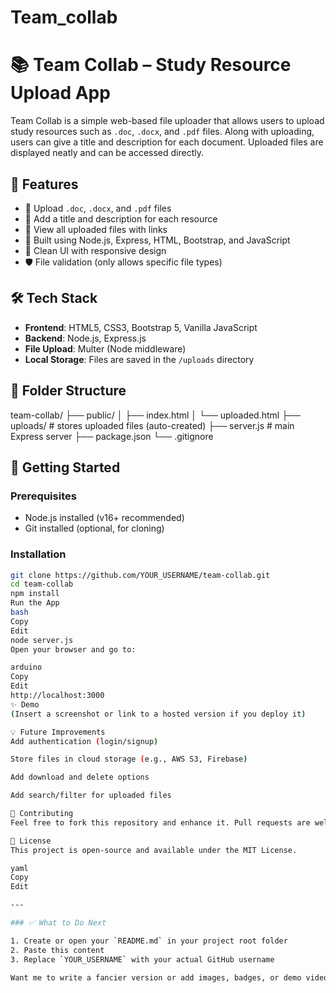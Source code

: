 # Team_collab
# 📚 Team Collab – Study Resource Upload App

Team Collab is a simple web-based file uploader that allows users to upload study resources such as `.doc`, `.docx`, and `.pdf` files. Along with uploading, users can give a title and description for each document. Uploaded files are displayed neatly and can be accessed directly.

## 🚀 Features

- 📄 Upload `.doc`, `.docx`, and `.pdf` files
- 📝 Add a title and description for each resource
- 📂 View all uploaded files with links
- 🧰 Built using Node.js, Express, HTML, Bootstrap, and JavaScript
- 🎯 Clean UI with responsive design
- 🛡️ File validation (only allows specific file types)

## 🛠️ Tech Stack

- **Frontend**: HTML5, CSS3, Bootstrap 5, Vanilla JavaScript
- **Backend**: Node.js, Express.js
- **File Upload**: Multer (Node middleware)
- **Local Storage**: Files are saved in the `/uploads` directory

## 📁 Folder Structure

team-collab/
├── public/
│ ├── index.html
│ └── uploaded.html
├── uploads/ # stores uploaded files (auto-created)
├── server.js # main Express server
├── package.json
└── .gitignore


## 🚀 Getting Started

### Prerequisites
- Node.js installed (v16+ recommended)
- Git installed (optional, for cloning)

### Installation
```bash
git clone https://github.com/YOUR_USERNAME/team-collab.git
cd team-collab
npm install
Run the App
bash
Copy
Edit
node server.js
Open your browser and go to:

arduino
Copy
Edit
http://localhost:3000
✨ Demo
(Insert a screenshot or link to a hosted version if you deploy it)

💡 Future Improvements
Add authentication (login/signup)

Store files in cloud storage (e.g., AWS S3, Firebase)

Add download and delete options

Add search/filter for uploaded files

🙌 Contributing
Feel free to fork this repository and enhance it. Pull requests are welcome!

📄 License
This project is open-source and available under the MIT License.

yaml
Copy
Edit

---

### ✅ What to Do Next

1. Create or open your `README.md` in your project root folder
2. Paste this content
3. Replace `YOUR_USERNAME` with your actual GitHub username

Want me to write a fancier version or add images, badges, or demo video links? I got you — just ask 💪